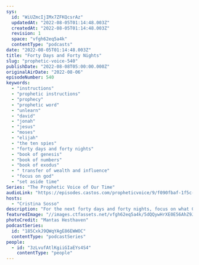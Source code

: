 ```yaml
---
sys:
  id: "WiUZmcIjIMx7ZFKQcsrAz"
  updatedAt: "2022-08-05T01:14:48.003Z"
  createdAt: "2022-08-05T01:14:48.003Z"
  revision: 1
  space: "vfgh62eq5a4k"
  contentType: "podcasts"
date: "2022-08-05T01:14:48.003Z"
title: "Forty Days and Forty Nights"
slug: "prophetic-voice-540"
publishDate: "2022-08-08T05:00:00.000Z"
originalAirDate: "2022-08-06"
episodeNumber: 540
keywords:
  - "instructions"
  - "prophetic instructions"
  - "prophecy"
  - "prophetic word"
  - "unlearn"
  - "david"
  - "jonah"
  - "jesus"
  - "moses"
  - "elijah"
  - "the ten spies"
  - "forty days and forty nights"
  - "book of genesis"
  - "book of numbers"
  - "book of exodus"
  - " transfer of wealth and influence"
  - "focus on god"
  - "set aside time"
Series: "The Prophetic Voice of Our Time"
audioLink: "https://episodes.castos.com/propheticvoice/9/f090fbaf-1f5c-4bf8-a633-a028d5c69467/08-06-07-22-The-Prophetic-Voice-of-our-Time-mixdown-.mp3"
hosts:
  - "Cristina Sosso"
description: "For the next forty days and forty nights, focus on what God is saying to the church and your role in the transfer of wealth and influence. Set aside these days to focus on hearing from God and allowing Him to teach and guide you. Throughout the Bible, whenever forty days and nights is mentioned, there is always a major event that takes place that changes the course of history. This is our time to allow God to prepare us for what is to come. Ask Him to purify your heart and renew your mind. Unlearn those little things, and correct them, or they will disqualify you; remember that it is the little foxes that spoil the vine. Moses received the commandments and all of the details for the tabernacle in just forty days. Nothing is too great for God!"
featuredImage: "//images.ctfassets.net/vfgh62eq5a4k/5dQQywHrXE0E56AhZ9Jw0T/6a1bee5be4b594f7b41ed85465b2a621/mantas-hesthaven-_g1WdcKcV3w-unsplash__1_.jpg"
photoCredit: "Mantas Hesthaven"
podcastSeries:
  id: "185CxkJ9QWqYAgE86EWWOC"
  contentType: "podcastSeries"
people:
  - id: "3zLvufAtlKgiiGIaEYs4S4"
    contentType: "people"
---
```

